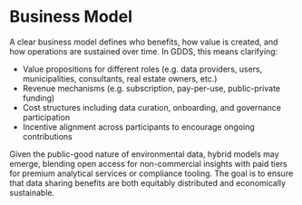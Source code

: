 # Business Model

A clear business model defines who benefits, how value is created, and how operations are sustained over time. In GDDS, this means clarifying:
- Value propositions for different roles (e.g. data providers, users, municipalities, consultants, real estate owners, etc.)
- Revenue mechanisms (e.g. subscription, pay-per-use, public-private funding)
- Cost structures including data curation, onboarding, and governance participation
- Incentive alignment across participants to encourage ongoing contributions

Given the public-good nature of environmental data, hybrid models may emerge, blending open access for non-commercial insights with paid tiers for premium analytical services or compliance tooling. The goal is to ensure that data sharing benefits are both equitably distributed and economically sustainable.


